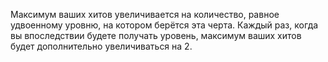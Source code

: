 Максимум ваших хитов увеличивается на количество, равное удвоенному уровню, на котором берётся эта черта. Каждый раз, когда вы впоследствии будете получать уровень, максимум ваших хитов будет дополнительно увеличиваться на 2.